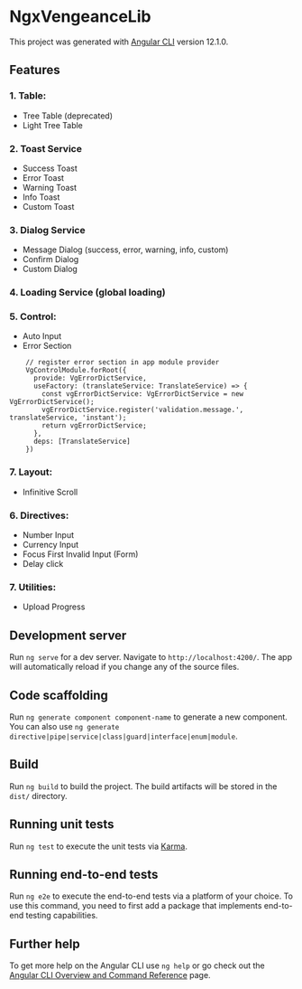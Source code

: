 # NgxVengeanceLib

This project was generated with [Angular CLI](https://github.com/angular/angular-cli) version 12.1.0.

## Features
### 1. Table:

- Tree Table (deprecated)
- Light Tree Table

### 2. Toast Service

- Success Toast
- Error Toast
- Warning Toast
- Info Toast
- Custom Toast

### 3. Dialog Service

- Message Dialog (success, error, warning, info, custom)
- Confirm Dialog
- Custom Dialog

### 4. Loading Service (global loading)

### 5. Control:

- Auto Input
- Error Section
```angular2html
    // register error section in app module provider
    VgControlModule.forRoot({
      provide: VgErrorDictService,
      useFactory: (translateService: TranslateService) => {
        const vgErrorDictService: VgErrorDictService = new VgErrorDictService();
        vgErrorDictService.register('validation.message.', translateService, 'instant');
        return vgErrorDictService;
      },
      deps: [TranslateService]
    })
```

### 7. Layout:

- Infinitive Scroll

### 6. Directives:

- Number Input
- Currency Input
- Focus First Invalid Input (Form)
- Delay click

### 7. Utilities:

- Upload Progress

## Development server

Run `ng serve` for a dev server. Navigate to `http://localhost:4200/`. The app will automatically reload if you change any of the source files.

## Code scaffolding

Run `ng generate component component-name` to generate a new component. You can also use `ng generate directive|pipe|service|class|guard|interface|enum|module`.

## Build

Run `ng build` to build the project. The build artifacts will be stored in the `dist/` directory.

## Running unit tests

Run `ng test` to execute the unit tests via [Karma](https://karma-runner.github.io).

## Running end-to-end tests

Run `ng e2e` to execute the end-to-end tests via a platform of your choice. To use this command, you need to first add a package that implements end-to-end testing capabilities.

## Further help

To get more help on the Angular CLI use `ng help` or go check out the [Angular CLI Overview and Command Reference](https://angular.io/cli) page.

